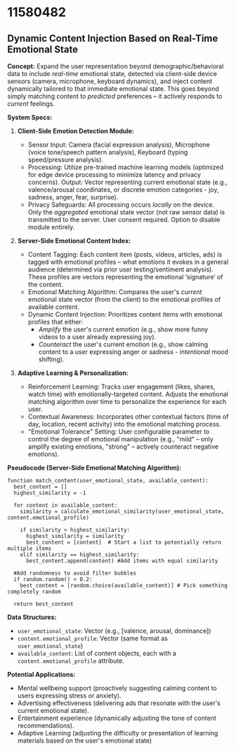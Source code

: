 # 11580482

## Dynamic Content Injection Based on Real-Time Emotional State

**Concept:** Expand the user representation beyond demographic/behavioral data to include *real-time* emotional state, detected via client-side device sensors (camera, microphone, keyboard dynamics), and inject content dynamically tailored to that immediate emotional state. This goes beyond simply matching content to *predicted* preferences – it actively responds to *current* feelings.

**System Specs:**

1.  **Client-Side Emotion Detection Module:**
    *   Sensor Input: Camera (facial expression analysis), Microphone (voice tone/speech pattern analysis), Keyboard (typing speed/pressure analysis).
    *   Processing: Utilize pre-trained machine learning models (optimized for edge device processing to minimize latency and privacy concerns). Output: Vector representing current emotional state (e.g., valence/arousal coordinates, or discrete emotion categories - joy, sadness, anger, fear, surprise).
    *   Privacy Safeguards: All processing occurs *locally* on the device. Only the *aggregated* emotional state vector (not raw sensor data) is transmitted to the server. User consent required. Option to disable module entirely.

2.  **Server-Side Emotional Content Index:**
    *   Content Tagging: Each content item (posts, videos, articles, ads) is tagged with emotional profiles – what emotions it evokes in a general audience (determined via prior user testing/sentiment analysis). These profiles are vectors representing the emotional ‘signature’ of the content.
    *   Emotional Matching Algorithm: Compares the user's *current* emotional state vector (from the client) to the emotional profiles of available content.
    *   Dynamic Content Injection: Prioritizes content items with emotional profiles that either:
        *   *Amplify* the user's current emotion (e.g., show more funny videos to a user already expressing joy).
        *   *Counteract* the user's current emotion (e.g., show calming content to a user expressing anger or sadness - *intentional* mood shifting).

3.  **Adaptive Learning & Personalization:**
    *   Reinforcement Learning: Tracks user engagement (likes, shares, watch time) with emotionally-targeted content. Adjusts the emotional matching algorithm over time to personalize the experience for each user.
    *   Contextual Awareness: Incorporates other contextual factors (time of day, location, recent activity) into the emotional matching process.
    *   "Emotional Tolerance" Setting: User configurable parameter to control the degree of emotional manipulation (e.g., "mild" – only amplify existing emotions, "strong" – actively counteract negative emotions).

**Pseudocode (Server-Side Emotional Matching Algorithm):**

```
function match_content(user_emotional_state, available_content):
  best_content = []
  highest_similarity = -1

  for content in available_content:
    similarity = calculate_emotional_similarity(user_emotional_state, content.emotional_profile)

    if similarity > highest_similarity:
      highest_similarity = similarity
      best_content = [content]  # Start a list to potentially return multiple items
    elif similarity == highest_similarity:
      best_content.append(content) #Add items with equal similarity

  #Add randomness to avoid filter bubbles
  if random.random() < 0.2:
    best_content = [random.choice(available_content)] # Pick something completely random

  return best_content
```

**Data Structures:**

*   `user_emotional_state`: Vector (e.g., \[valence, arousal, dominance])
*   `content.emotional_profile`: Vector (same format as `user_emotional_state`)
*   `available_content`: List of content objects, each with a `content.emotional_profile` attribute.

**Potential Applications:**

*   Mental wellbeing support (proactively suggesting calming content to users expressing stress or anxiety).
*   Advertising effectiveness (delivering ads that resonate with the user's current emotional state).
*   Entertainment experience (dynamically adjusting the tone of content recommendations).
*   Adaptive Learning (adjusting the difficulty or presentation of learning materials based on the user's emotional state)